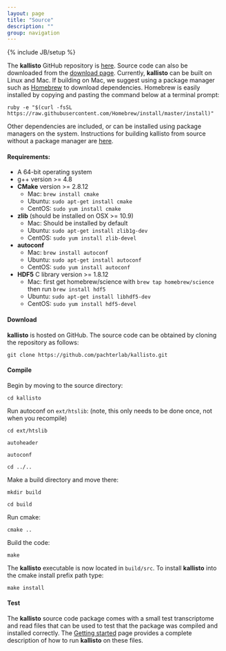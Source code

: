 ```yaml
---
layout: page
title: "Source"
description: ""
group: navigation
---
```

{% include JB/setup %}

The __kallisto__ GitHub repository is [here](https://github.com/pachterlab/kallisto). Source code can also be downloaded from the [download page](download.html). Currently, __kallisto__ can be built on Linux and Mac. If building on Mac, we suggest using a package manager such as [Homebrew](http://brew.sh) to download dependencies. Homebrew is easily installed by copying and pasting the command below at a terminal prompt:

`ruby -e "$(curl -fsSL https://raw.githubusercontent.com/Homebrew/install/master/install)"`


Other dependencies are included, or can be installed using package managers on the system. Instructions for building kallisto from source without a package manager are [here](http://pachterlab.github.io/kallisto/local_build.html).

#### Requirements:

- A 64-bit operating system
- g++ version >= 4.8
- __CMake__ version >= 2.8.12
    - Mac: `brew install cmake`
    - Ubuntu: `sudo apt-get install cmake`
    - CentOS: `sudo yum install cmake`
- __zlib__ (should be installed on OSX >= 10.9)
    - Mac: Should be installed by default
    - Ubuntu: `sudo apt-get install zlib1g-dev`
    - CentOS: `sudo yum install zlib-devel`
- __autoconf__ 
    - Mac: `brew install autoconf`
    - Ubuntu: `sudo apt-get install autoconf`
    - CentOS: `sudo yum install autoconf`
- __HDF5__ C library version >= 1.8.12
    - Mac: first get homebrew/science with `brew tap homebrew/science` then run `brew install hdf5`
    - Ubuntu: `sudo apt-get install libhdf5-dev`
    - CentOS: `sudo yum install hdf5-devel`

#### Download

__kallisto__ is hosted on GitHub. The source code can be obtained by cloning the repository as follows:

`git clone https://github.com/pachterlab/kallisto.git`


#### Compile

Begin by moving to the source directory:

`cd kallisto`

Run autoconf on `ext/htslib`: (note, this only needs to be done once, not when you recompile)

`cd ext/htslib`

`autoheader`

`autoconf`

`cd ../..`

Make a build directory and move there:

`mkdir build`

`cd build`

Run cmake:

`cmake ..`

Build the code:

`make`

The __kallisto__ executable is now located in `build/src`. To install __kallisto__  into the cmake install prefix path type:

`make install`

#### Test

The __kallisto__ source code package comes with a small test transcriptome and read files that can be used to test that the package was compiled and installed correctly. The [Getting started](starting.html) page provides a complete description of how to run __kallisto__ on these files.
